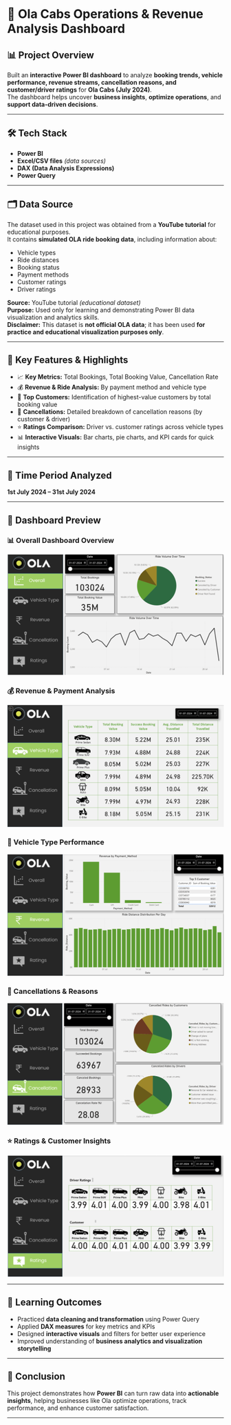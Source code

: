# 🚖 Ola Cabs Operations & Revenue Analysis Dashboard  

## 📊 Project Overview  
Built an **interactive Power BI dashboard** to analyze **booking trends, vehicle performance, revenue streams, cancellation reasons, and customer/driver ratings** for **Ola Cabs (July 2024)**.  
The dashboard helps uncover **business insights**, **optimize operations**, and **support data-driven decisions**.

---

## 🛠️ Tech Stack  
- **Power BI**  
- **Excel/CSV files** *(data sources)*  
- **DAX (Data Analysis Expressions)**  
- **Power Query**

---

## 🗂️ Data Source  
The dataset used in this project was obtained from a **YouTube tutorial** for educational purposes.  
It contains **simulated OLA ride booking data**, including information about:  
- Vehicle types  
- Ride distances  
- Booking status  
- Payment methods  
- Customer ratings  
- Driver ratings  

**Source:** YouTube tutorial *(educational dataset)*  
**Purpose:** Used only for learning and demonstrating Power BI data visualization and analytics skills.  
**Disclaimer:** This dataset is **not official OLA data**; it has been used **for practice and educational visualization purposes only**.

---

## 🌟 Key Features & Highlights  
- 📈 **Key Metrics:** Total Bookings, Total Booking Value, Cancellation Rate  
- 💰 **Revenue & Ride Analysis:** By payment method and vehicle type  
- 👥 **Top Customers:** Identification of highest-value customers by total booking value  
- 🚫 **Cancellations:** Detailed breakdown of cancellation reasons (by customer & driver)  
- ⭐ **Ratings Comparison:** Driver vs. customer ratings across vehicle types  
- 📊 **Interactive Visuals:** Bar charts, pie charts, and KPI cards for quick insights  

---

## 📅 Time Period Analyzed  
**1st July 2024 – 31st July 2024**

---

## 📸 Dashboard Preview  

### 📊 Overall Dashboard Overview  
![Ola Dashboard Snapshot 1](Ola%20dashboard%20snapshort%201.png)

### 💰 Revenue & Payment Analysis  
![Ola Dashboard Snapshot 2](Ola%20dashboard%20snapshort%202.png)

### 🚗 Vehicle Type Performance  
![Ola Dashboard Snapshot 3](Ola%20dashboard%20snapshort%203.png)

### 🚫 Cancellations & Reasons  
![Ola Dashboard Snapshot 4](Ola%20dashboard%20snapshort%204.png)

### ⭐ Ratings & Customer Insights  
![Ola Dashboard Snapshot 5](Ola%20dashboard%20snapshort%205.png)


---

## 🧩 Learning Outcomes  
- Practiced **data cleaning and transformation** using Power Query  
- Applied **DAX measures** for key metrics and KPIs  
- Designed **interactive visuals** and filters for better user experience  
- Improved understanding of **business analytics and visualization storytelling**

---

## 🏁 Conclusion  
This project demonstrates how **Power BI** can turn raw data into **actionable insights**, helping businesses like Ola optimize operations, track performance, and enhance customer satisfaction.

---
